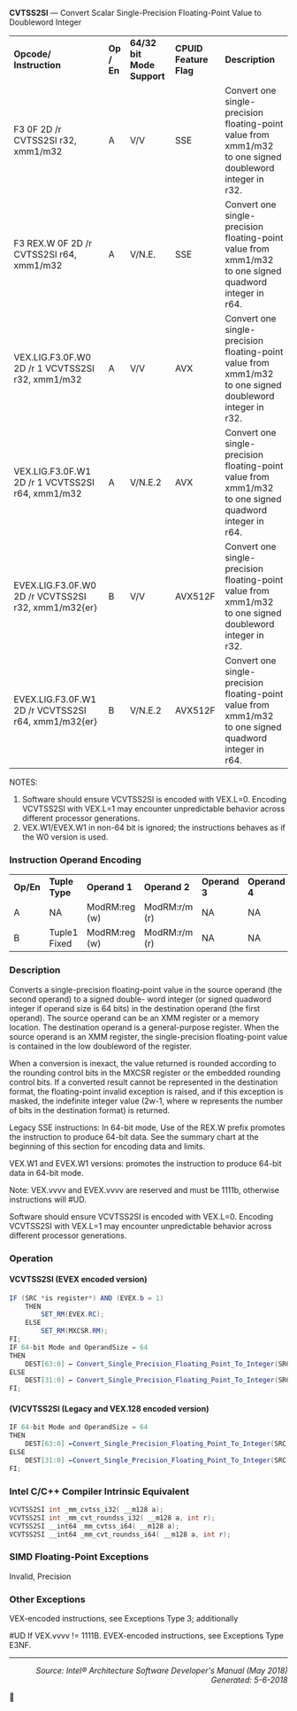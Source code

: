 <b>CVTSS2SI</b> — Convert Scalar Single-Precision Floating-Point Value to Doubleword Integer
<table>
	<tr>
		<td><b>Opcode/ Instruction</b></td>
		<td><b>Op / En</b></td>
		<td><b>64/32 bit Mode Support</b></td>
		<td><b>CPUID Feature Flag</b></td>
		<td><b>Description</b></td>
	</tr>
	<tr>
		<td>F3 0F 2D /r CVTSS2SI r32, xmm1/m32</td>
		<td>A</td>
		<td>V/V</td>
		<td>SSE</td>
		<td>Convert one single-precision floating-point value from xmm1/m32 to one signed doubleword integer in r32.</td>
	</tr>
	<tr>
		<td>F3 REX.W 0F 2D /r CVTSS2SI r64, xmm1/m32</td>
		<td>A</td>
		<td>V/N.E.</td>
		<td>SSE</td>
		<td>Convert one single-precision floating-point value from xmm1/m32 to one signed quadword integer in r64.</td>
	</tr>
	<tr>
		<td>VEX.LIG.F3.0F.W0 2D /r 1 VCVTSS2SI r32, xmm1/m32</td>
		<td>A</td>
		<td>V/V</td>
		<td>AVX</td>
		<td>Convert one single-precision floating-point value from xmm1/m32 to one signed doubleword integer in r32.</td>
	</tr>
	<tr>
		<td>VEX.LIG.F3.0F.W1 2D /r 1 VCVTSS2SI r64, xmm1/m32</td>
		<td>A</td>
		<td>V/N.E.2</td>
		<td>AVX</td>
		<td>Convert one single-precision floating-point value from xmm1/m32 to one signed quadword integer in r64.</td>
	</tr>
	<tr>
		<td>EVEX.LIG.F3.0F.W0 2D /r VCVTSS2SI r32, xmm1/m32{er}</td>
		<td>B</td>
		<td>V/V</td>
		<td>AVX512F</td>
		<td>Convert one single-precision floating-point value from xmm1/m32 to one signed doubleword integer in r32.</td>
	</tr>
	<tr>
		<td>EVEX.LIG.F3.0F.W1 2D /r VCVTSS2SI r64, xmm1/m32{er}</td>
		<td>B</td>
		<td>V/N.E.2</td>
		<td>AVX512F</td>
		<td>Convert one single-precision floating-point value from xmm1/m32 to one signed quadword integer in r64.</td>
	</tr>
</table>

NOTES:
1. Software should ensure VCVTSS2SI is encoded with VEX.L=0. Encoding VCVTSS2SI with VEX.L=1 may
encounter unpredictable behavior across different processor generations.
2. VEX.W1/EVEX.W1 in non-64 bit is ignored; the instructions behaves as if the W0 version is used.

### Instruction Operand Encoding
<table>
	<tr>
		<td><b>Op/En</b></td>
		<td><b>Tuple Type</b></td>
		<td><b>Operand 1</b></td>
		<td><b>Operand 2</b></td>
		<td><b>Operand 3</b></td>
		<td><b>Operand 4</b></td>
	</tr>
	<tr>
		<td>A</td>
		<td>NA</td>
		<td>ModRM:reg (w)</td>
		<td>ModRM:r/m (r)</td>
		<td>NA</td>
		<td>NA</td>
	</tr>
	<tr>
		<td>B</td>
		<td>Tuple1 Fixed</td>
		<td>ModRM:reg (w)</td>
		<td>ModRM:r/m (r)</td>
		<td>NA</td>
		<td>NA</td>
	</tr>
</table>


### Description
Converts a single-precision floating-point value in the source operand (the second operand) to a signed double-
word integer (or signed quadword integer if operand size is 64 bits) in the destination operand (the first operand).
The source operand can be an XMM register or a memory location. The destination operand is a general-purpose
register. When the source operand is an XMM register, the single-precision floating-point value is contained in the
low doubleword of the register.

When a conversion is inexact, the value returned is rounded according to the rounding control bits in the MXCSR
register or the embedded rounding control bits. If a converted result cannot be represented in the destination
format, the floating-point invalid exception is raised, and if this exception is masked, the indefinite integer value
(2w-1, where w represents the number of bits in the destination format) is returned.

Legacy SSE instructions: In 64-bit mode, Use of the REX.W prefix promotes the instruction to produce 64-bit data.
See the summary chart at the beginning of this section for encoding data and limits.

VEX.W1 and EVEX.W1 versions: promotes the instruction to produce 64-bit data in 64-bit mode.

Note: VEX.vvvv and EVEX.vvvv are reserved and must be 1111b, otherwise instructions will \#UD.

Software should ensure VCVTSS2SI is encoded with VEX.L=0. Encoding VCVTSS2SI with VEX.L=1 may encounter
unpredictable behavior across different processor generations.

### Operation


#### VCVTSS2SI (EVEX encoded version)
```java
IF (SRC *is register*) AND (EVEX.b = 1) 
    THEN
        SET_RM(EVEX.RC);
    ELSE 
        SET_RM(MXCSR.RM);
FI;
IF 64-bit Mode and OperandSize = 64
THEN
    DEST[63:0] ← Convert_Single_Precision_Floating_Point_To_Integer(SRC[31:0]);
ELSE
    DEST[31:0] ← Convert_Single_Precision_Floating_Point_To_Integer(SRC[31:0]);
FI;
```
#### (V)CVTSS2SI (Legacy and VEX.128 encoded version)
```java
IF 64-bit Mode and OperandSize = 64
THEN
    DEST[63:0] ←Convert_Single_Precision_Floating_Point_To_Integer(SRC[31:0]);
ELSE
    DEST[31:0] ←Convert_Single_Precision_Floating_Point_To_Integer(SRC[31:0]);
FI;
```
### Intel C/C++ Compiler Intrinsic Equivalent
```c
VCVTSS2SI int _mm_cvtss_i32( __m128 a);
VCVTSS2SI int _mm_cvt_roundss_i32( __m128 a, int r);
VCVTSS2SI __int64 _mm_cvtss_i64( __m128 a);
VCVTSS2SI __int64 _mm_cvt_roundss_i64( __m128 a, int r);
```
### SIMD Floating-Point Exceptions
Invalid, Precision

### Other Exceptions

VEX-encoded instructions, see Exceptions Type 3; additionally
<p>#UD
If VEX.vvvv != 1111B.
EVEX-encoded instructions, see Exceptions Type E3NF.

 --- 
<p align="right"><i>Source: Intel® Architecture Software Developer's Manual (May 2018)<br>Generated: 5-6-2018</i></p>
